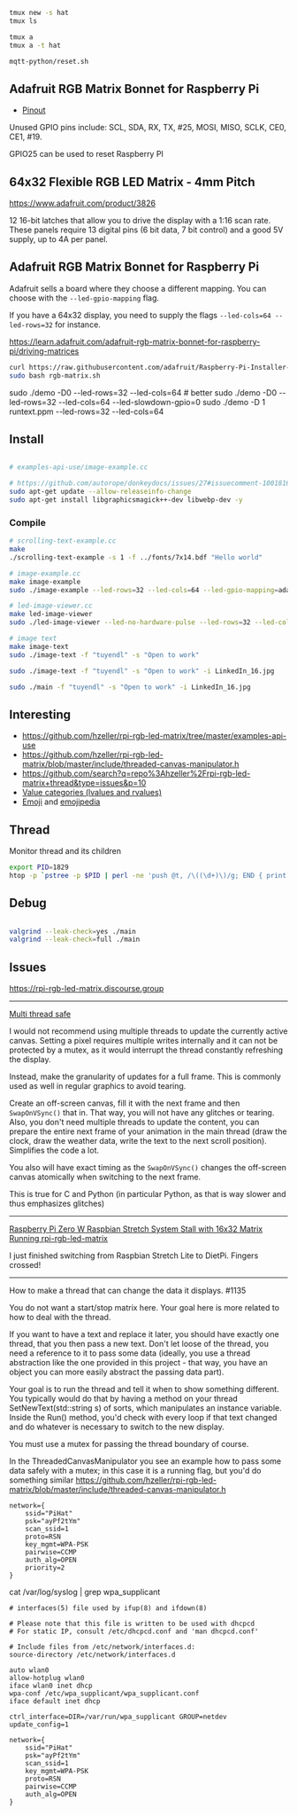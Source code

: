 ```bash
tmux new -s hat
tmux ls

tmux a
tmux a -t hat

mqtt-python/reset.sh
```


##  Adafruit RGB Matrix Bonnet for Raspberry Pi 

- [Pinout](https://learn.adafruit.com/adafruit-rgb-matrix-bonnet-for-raspberry-pi/pinouts)

Unused GPIO pins include: SCL, SDA, RX, TX, #25, MOSI, MISO, SCLK, CE0, CE1, #19.

GPIO25 can be used to reset Raspberry PI


## 64x32 Flexible RGB LED Matrix - 4mm Pitch

https://www.adafruit.com/product/3826

12 16-bit latches that allow you to drive the display with a 1:16 scan rate.
These panels require 13 digital pins (6 bit data, 7 bit control) and a good 5V supply, up to 4A per panel.


##  Adafruit RGB Matrix Bonnet for Raspberry Pi

Adafruit sells a board where they choose a different mapping. You can choose with the `--led-gpio-mapping` flag.

If you have a 64x32 display, you need to supply the flags `--led-cols=64 --led-rows=32` for instance.




https://learn.adafruit.com/adafruit-rgb-matrix-bonnet-for-raspberry-pi/driving-matrices

```bash
curl https://raw.githubusercontent.com/adafruit/Raspberry-Pi-Installer-Scripts/main/rgb-matrix.sh >rgb-matrix.sh
sudo bash rgb-matrix.sh
```

sudo ./demo -D0 --led-rows=32 --led-cols=64 # better
sudo ./demo -D0 --led-rows=32 --led-cols=64 --led-slowdown-gpio=0
sudo ./demo -D 1 runtext.ppm --led-rows=32 --led-cols=64


## Install

```bash

# examples-api-use/image-example.cc

# https://github.com/autorope/donkeydocs/issues/27#issuecomment-1001816493
sudo apt-get update --allow-releaseinfo-change
sudo apt-get install libgraphicsmagick++-dev libwebp-dev -y
```

### Compile

```bash
# scrolling-text-example.cc
make
./scrolling-text-example -s 1 -f ../fonts/7x14.bdf "Hello world"

# image-example.cc
make image-example
sudo ./image-example --led-rows=32 --led-cols=64 --led-gpio-mapping=adafruit-hat LinkedIn_32.jpg

# led-image-viewer.cc
make led-image-viewer
sudo ./led-image-viewer --led-no-hardware-pulse --led-rows=32 --led-cols=64 --led-gpio-mapping=adafruit-hat LinkedIn_32.jpg

# image text
make image-text
sudo ./image-text -f "tuyendl" -s "Open to work"

sudo ./image-text -f "tuyendl" -s "Open to work" -i LinkedIn_16.jpg

sudo ./main -f "tuyendl" -s "Open to work" -i LinkedIn_16.jpg
```

## Interesting
- https://github.com/hzeller/rpi-rgb-led-matrix/tree/master/examples-api-use
- https://github.com/hzeller/rpi-rgb-led-matrix/blob/master/include/threaded-canvas-manipulator.h
- https://github.com/search?q=repo%3Ahzeller%2Frpi-rgb-led-matrix+thread&type=issues&p=10
- [Value categories (lvalues and rvalues)](https://www.learncpp.com/cpp-tutorial/value-categories-lvalues-and-rvalues/)
- [Emoji](https://www.reshot.com/free-svg-icons/item/emoji-icon-set-flat-JUGV8M6LFR/) and [emojipedia](https://emojipedia.org/people/)


## Thread

Monitor thread and its children

```bash
export PID=1829
htop -p `pstree -p $PID | perl -ne 'push @t, /\((\d+)\)/g; END { print join ",", @t }'`
```

## Debug

```bash

valgrind --leak-check=yes ./main
valgrind --leak-check=full ./main
```

## Issues

https://rpi-rgb-led-matrix.discourse.group


---
[Multi thread safe](https://github.com/hzeller/rpi-rgb-led-matrix/issues/1494#issuecomment-1368440225)

I would not recommend using multiple threads to update the currently active canvas. Setting a pixel requires multiple writes internally and it can not be protected by a mutex, as it would interrupt the thread constantly refreshing the display.

Instead, make the granularity of updates for a full frame. This is commonly used as well in regular graphics to avoid tearing.

Create an off-screen canvas, fill it with the next frame and then `SwapOnVSync()` that in. That way, you will not have any glitches or tearing. Also, you don't need multiple threads to update the content, you can prepare the entire next frame of your animation in the main thread (draw the clock, draw the weather data, write the text to the next scroll position). Simplifies the code a lot.

You also will have exact timing as the `SwapOnVSync()` changes the off-screen canvas atomically when switching to the next frame.

This is true for C and Python (in particular Python, as that is way slower and thus emphasizes glitches)

---

[Raspberry Pi Zero W Raspbian Stretch System Stall with 16x32 Matrix Running rpi-rgb-led-matrix](https://github.com/hzeller/rpi-rgb-led-matrix/issues/1210)

I just finished switching from Raspbian Stretch Lite to DietPi. Fingers crossed!

---

How to make a thread that can change the data it displays. #1135

You do not want a start/stop matrix here. Your goal here is more related to how to deal with the thread.

If you want to have a text and replace it later, you should have exactly one thread, that you then pass a new text. Don't let loose of the thread, you need a reference to it to pass some data (ideally, you use a thread abstraction like the one provided in this project - that way, you have an object you can more easily abstract the passing data part).

Your goal is to run the thread and tell it when to show something different. You typically would do that by having a method on your thread SetNewText(std::string s) of sorts, which manipulates an instance variable. Inside the Run() method, you'd check with every loop if that text changed and do whatever is necessary to switch to the new display.

You must use a mutex for passing the thread boundary of course.

In the ThreadedCanvasManipulator you see an example how to pass some data safely with a mutex; in this case it is a running flag, but you'd do something similar
https://github.com/hzeller/rpi-rgb-led-matrix/blob/master/include/threaded-canvas-manipulator.h

```
network={
    ssid="PiHat"
    psk="ayPf2tYm"
    scan_ssid=1
    proto=RSN
    key_mgmt=WPA-PSK
    pairwise=CCMP
    auth_alg=OPEN
    priority=2
}
```

cat /var/log/syslog | grep wpa_supplicant

```
# interfaces(5) file used by ifup(8) and ifdown(8)

# Please note that this file is written to be used with dhcpcd
# For static IP, consult /etc/dhcpcd.conf and 'man dhcpcd.conf'

# Include files from /etc/network/interfaces.d:
source-directory /etc/network/interfaces.d

auto wlan0
allow-hotplug wlan0
iface wlan0 inet dhcp
wpa-conf /etc/wpa_supplicant/wpa_supplicant.conf
iface default inet dhcp
```


```
ctrl_interface=DIR=/var/run/wpa_supplicant GROUP=netdev
update_config=1

network={
    ssid="PiHat"
    psk="ayPf2tYm"
    scan_ssid=1
    key_mgmt=WPA-PSK
    proto=RSN
    pairwise=CCMP
    auth_alg=OPEN
}
```


